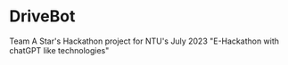 # DriveBot
Team A Star's Hackathon project for NTU's July 2023 "E-Hackathon with chatGPT like technologies"
